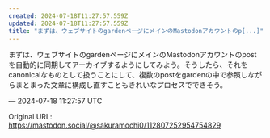 ```yaml
---
created: 2024-07-18T11:27:57.559Z
updated: 2024-07-18T11:27:57.559Z
title: "まずは、ウェブサイトのgardenページにメインのMastodonアカウントのp[...]"
---
```


<p>まずは、ウェブサイトのgardenページにメインのMastodonアカウントのpostを自動的に同期してアーカイブするようにしてみよう。そうしたら、それをcanonicalなものとして扱うことにして、複数のpostをgardenの中で参照しながらまとまった文章に構成し直すこともきれいなプロセスでできそう。</p>

&mdash; 2024-07-18 11:27:57 UTC

Original URL: https://mastodon.social/@sakuramochi0/112807252954754829
